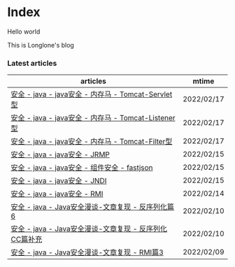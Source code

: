 # Index

Hello world

This is Longlone's blog

### Latest articles
| articles | mtime |
|  ----    | ----  |
|[安全 - java - java安全 - 内存马 - Tomcat-Servlet型](安全/java/java安全/内存马/Tomcat-Servlet型.md)|2022/02/17|
|[安全 - java - java安全 - 内存马 - Tomcat-Listener型](安全/java/java安全/内存马/Tomcat-Listener型.md)|2022/02/17|
|[安全 - java - java安全 - 内存马 - Tomcat-Filter型](安全/java/java安全/内存马/Tomcat-Filter型.md)|2022/02/17|
|[安全 - java - java安全 - JRMP](安全/java/java安全/JRMP.md)|2022/02/15|
|[安全 - java - java安全 - 组件安全 - fastjson](安全/java/java安全/组件安全/fastjson.md)|2022/02/15|
|[安全 - java - java安全 - JNDI](安全/java/java安全/JNDI.md)|2022/02/15|
|[安全 - java - java安全 - RMI](安全/java/java安全/RMI.md)|2022/02/14|
|[安全 - java - Java安全漫谈-文章复现 - 反序列化篇6](安全/java/Java安全漫谈-文章复现/反序列化篇6.md)|2022/02/10|
|[安全 - java - Java安全漫谈-文章复现 - 反序列化CC篇补充](安全/java/Java安全漫谈-文章复现/反序列化CC篇补充.md)|2022/02/10|
|[安全 - java - Java安全漫谈-文章复现 - RMI篇3](安全/java/Java安全漫谈-文章复现/RMI篇3.md)|2022/02/09|
